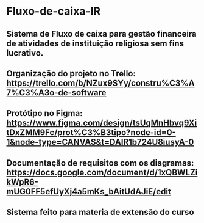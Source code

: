 # Fluxo-de-caixa-IR
## Sistema de Fluxo de caixa  para gestão financeira de atividades de instituição religiosa sem fins lucrativo.
## Organização do projeto no Trello: https://trello.com/b/NZux9SYy/constru%C3%A7%C3%A3o-de-software
## Protótipo no Figma: https://www.figma.com/design/tsUqMnHbvq9XitDxZMM9Fc/prot%C3%B3tipo?node-id=0-1&node-type=CANVAS&t=DAIR1b724U8iusyA-0
## Documentação de requisitos com os diagramas: https://docs.google.com/document/d/1xQBWLZikWpR6-mUG0FF5efUyXj4a5mKs_bAitUdAJiE/edit 
## Sistema feito para materia de extensão do curso
